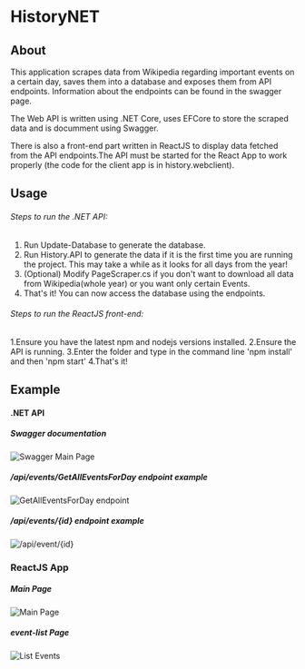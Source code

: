 # HistoryNET

## About 

This application scrapes data from Wikipedia regarding important events on a certain day, saves them into a database  and exposes them from API endpoints. 
Information about the endpoints can be found in the swagger page.

The Web API is written using .NET Core, uses EFCore to store the scraped data and is documment using Swagger.

There is also a front-end part written in ReactJS to display data fetched from the API endpoints.The API must be started for the React App to work properly (the code for the client app is in history.webclient).


## Usage

###### Steps to run the .NET API:
1. Run Update-Database to generate the database.
2. Run History.API to generate the data if it is the first time you are running the project. This may take a while as it looks for all days from the year! 
3. (Optional) Modify PageScraper.cs if you don't want to download all data from Wikipedia(whole year) or you want only certain Events.
4. That's it! You can now access the database using the endpoints.

###### Steps to run the ReactJS front-end:

1.Ensure you have the latest npm and nodejs versions installed.
2.Ensure the API is running.
3.Enter the folder and type in the command line 'npm install' and then 'npm start'
4.That's it!

## Example

#### .NET API

##### Swagger documentation
![Swagger Main Page](https://user-images.githubusercontent.com/16376173/103785305-b84cbd80-5043-11eb-8f70-e13a87a6a643.PNG)
##### /api/events/GetAllEventsForDay endpoint example
![GetAllEventsForDay endpoint](https://user-images.githubusercontent.com/16376173/103785306-b8e55400-5043-11eb-95b3-26a20b721d52.PNG)
##### /api/events/{id} endpoint example
![/api/event/{id}](https://user-images.githubusercontent.com/16376173/103785308-b8e55400-5043-11eb-95b8-e404dc985d4e.PNG)

### ReactJS App
##### Main Page
![Main Page](https://user-images.githubusercontent.com/16376173/103785309-b97dea80-5043-11eb-997a-d1d16776476d.PNG)
##### event-list Page
![List Events](https://user-images.githubusercontent.com/16376173/103785299-b7b42700-5043-11eb-875d-a155bfbe7203.PNG)



